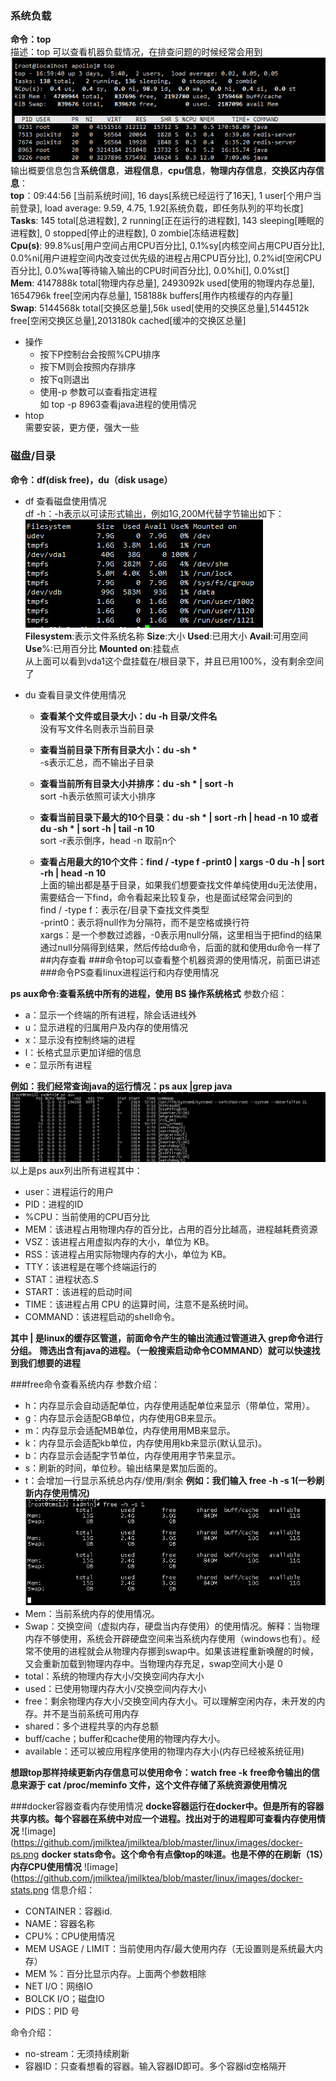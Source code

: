 ### 系统负载 
**命令：top**   
描述：top 可以查看机器负载情况，在排查问题的时候经常会用到  
![image](https://github.com/jmilktea/jmilktea/blob/master/linux/images/top.png)  
输出概要信息包含**系统信息**，**进程信息**，**cpu信息**，**物理内存信息**，**交换区内存信息**：  
**top**：09:44:56 [当前系统时间], 16 days[系统已经运行了16天], 1 user[个用户当前登录], load average: 9.59, 4.75, 1.92[系统负载，即任务队列的平均长度]  
**Tasks**: 145 total[总进程数], 2 running[正在运行的进程数], 143 sleeping[睡眠的进程数], 0 stopped[停止的进程数], 0 zombie[冻结进程数]    
**Cpu(s)**: 99.8%us[用户空间占用CPU百分比], 0.1%sy[内核空间占用CPU百分比], 0.0%ni[用户进程空间内改变过优先级的进程占用CPU百分比], 0.2%id[空闲CPU百分比], 0.0%wa[等待输入输出的CPU时间百分比], 0.0%hi[], 0.0%st[]    
**Mem**: 4147888k total[物理内存总量], 2493092k used[使用的物理内存总量], 1654796k free[空闲内存总量], 158188k buffers[用作内核缓存的内存量]  
**Swap**: 5144568k total[交换区总量],56k used[使用的交换区总量],5144512k free[空闲交换区总量],2013180k cached[缓冲的交换区总量]
- 操作
  - 按下P控制台会按照%CPU排序
  - 按下M则会按照内存排序
  - 按下q则退出
  - 使用-p 参数可以查看指定进程  
  如 top -p 8963查看java进程的使用情况
- htop   
需要安装，更方便，强大一些

### 磁盘/目录
**命令：df(disk free)，du（disk usage）**

- df 查看磁盘使用情况  
df -h：-h表示以可读形式输出，例如1G,200M代替字节输出如下：  
![image](https://github.com/jmilktea/jmilktea/blob/master/linux/images/df.png)  
**Filesystem**:表示文件系统名称  **Size**:大小  **Used**:已用大小  **Avail**:可用空间  **Use**%:已用百分比  **Mounted on**:挂载点  
从上面可以看到vda1这个盘挂载在/根目录下，并且已用100%，没有剩余空间了

- du 查看目录文件使用情况  
  - **查看某个文件或目录大小：du -h 目录/文件名**  
  没有写文件名则表示当前目录    
  
  - **查看当前目录下所有目录大小：du -sh \***   
  -s表示汇总，而不输出子目录    
  
  - **查看当前所有目录大小并排序：du -sh * | sort -h**   
  sort -h表示依照可读大小排序   
  
  - **查看当前目录下最大的10个目录：du -sh * | sort -rh | head -n 10 或者 du -sh * | sort -h | tail -n 10**    
  sort -r表示倒序，head -n 取前n个  
  
  - **查看占用最大的10个文件：find / -type f -print0 | xargs -0 du -h | sort -rh | head -n 10**   
  上面的输出都是基于目录，如果我们想要查找文件单纯使用du无法使用，需要结合一下find，命令看起来比较复杂，也是面试经常会问到的  
  find / -type f：表示在/目录下查找文件类型     
  -print0：表示将null作为分隔符，而不是空格或换行符    
  xargs：是一个参数过滤器，-0表示用null分隔，这里相当于把find的结果通过null分隔得到结果，然后传给du命令，后面的就和使用du命令一样了      
##内存查看
 ###命令top可以查看整个机器资源的使用情况，前面已讲述
 ###命令PS查看linux进程运行和内存使用情况
 
 
 **ps aux命令:查看系统中所有的进程，使用 BS 操作系统格式**
 参数介绍：
 - a：显示一个终端的所有进程，除会话进线外
 - u：显示进程的归属用户及内存的使用情况
 - x：显示没有控制终端的进程
 - l：长格式显示更加详细的信息
 - e：显示所有进程
 
 **例如：我们经常查询java的运行情况：ps aux |grep java**
 ![image](https://github.com/jmilktea/jmilktea/blob/master/linux/images/ps.png)
 以上是ps aux列出所有进程其中：
 - user：进程运行的用户
 - PID：进程的ID
 - %CPU：当前使用的CPU百分比
 - MEM：该进程占用物理内存的百分比，占用的百分比越高，进程越耗费资源
 - VSZ：该进程占用虚拟内存的大小，单位为 KB。
 - RSS：该进程占用实际物理内存的大小，单位为 KB。
 - TTY：该进程是在哪个终端运行的
 - STAT：进程状态.S
 - START：该进程的启动时间
 - TIME：该进程占用 CPU 的运算时间，注意不是系统时间。
 - COMMAND：该进程启动的shell命令。
 
 **其中 | 是linux的缓存区管道，前面命令产生的输出流通过管道进入 grep命令进行分组。**
 **筛选出含有java的进程。（一般搜索启动命令COMMAND）就可以快速找到我们想要的进程**
 
 ###free命令查看系统内存
 参数介绍：
  - h：内存显示会自动适配单位，内存使用适配单位来显示（带单位，常用）。
  - g：内存显示会适配GB单位，内存使用GB来显示。
  - m：内存显示会适配MB单位，内存使用用MB来显示。
  - k：内存显示会适配kb单位，内存使用用kb来显示(默认显示)。
  - b：内存显示会适配字节单位，内存使用用字节来显示。
  - s：刷新的时间，单位秒。输出结果是累加后面的。
  - t：会增加一行显示系统总内存/使用/剩余
  **例如：我们输入 free -h -s 1(一秒刷新内存使用情况)**
  ![image](https://github.com/jmilktea/jmilktea/blob/master/linux/images/free.png)
  - Mem：当前系统内存的使用情况。
  - Swap：交换空间（虚拟内存，硬盘当内存使用）的使用情况。解释：当物理内存不够使用，系统会开辟硬盘空间来当系统内存使用（windows也有）。经常不使用的进程就会从物理内存挪到swap中。如果该进程重新唤醒的时候，又会重新加载到物理内存中。当物理内存充足，swap空间大小是 0
  - total：系统的物理内存大小/交换空间内存大小
  - used：已使用物理内存大小/交换空间内存大小
  - free：剩余物理内存大小/交换空间内存大小。可以理解空闲内存，未开发的内存。并不是当前系统可用内存
  - shared：多个进程共享的内存总额
  - buff/cache；buffer和cache使用的物理内存大小。
  - available：还可以被应用程序使用的物理内存大小(内存已经被系统征用)
  
  **想跟top那样持续更新内存信息可以使用命令：watch free -k**
  **free命令输出的信息来源于 cat /proc/meminfo 文件，这个文件存储了系统资源使用情况**
  
  ###docker容器查看内存使用情况
  **docke容器运行在docker中。但是所有的容器共享内核。每个容器在系统中对应一个进程。找出对于的进程即可查看内存使用情况**
  ![image](https://github.com/jmilktea/jmilktea/blob/master/linux/images/docker-ps.png
  **docker stats命令。这个命令有点像top的味道。也是不停的在刷新（1S）内存CPU使用情况**
  ![image](https://github.com/jmilktea/jmilktea/blob/master/linux/images/docker-stats.png
  信息介绍：
  - CONTAINER：容器id.
  - NAME：容器名称
  - CPU%：CPU使用情况
  - MEM USAGE / LIMIT：当前使用内存/最大使用内存（无设置则是系统最大内存）
  - MEM %：百分比显示内存。上面两个参数相除
  - NET I/O：网络IO
  - BOLCK I/O；磁盘IO
  - PIDS：PID 号
  
  命令介绍：
  - no-stream：无须持续刷新
  - 容器ID：只查看想看的容器。输入容器ID即可。多个容器id空格隔开